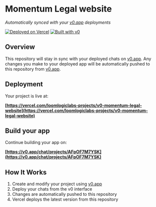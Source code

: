 # Momentum Legal website

*Automatically synced with your [v0.app](https://v0.app) deployments*

[![Deployed on Vercel](https://img.shields.io/badge/Deployed%20on-Vercel-black?style=for-the-badge&logo=vercel)](https://vercel.com/loomlogiclabs-projects/v0-momentum-legal-website)
[![Built with v0](https://img.shields.io/badge/Built%20with-v0.app-black?style=for-the-badge)](https://v0.app/chat/projects/AFpOF7M7YSK)

## Overview

This repository will stay in sync with your deployed chats on [v0.app](https://v0.app).
Any changes you make to your deployed app will be automatically pushed to this repository from [v0.app](https://v0.app).

## Deployment

Your project is live at:

**[https://vercel.com/loomlogiclabs-projects/v0-momentum-legal-website](https://vercel.com/loomlogiclabs-projects/v0-momentum-legal-website)**

## Build your app

Continue building your app on:

**[https://v0.app/chat/projects/AFpOF7M7YSK](https://v0.app/chat/projects/AFpOF7M7YSK)**

## How It Works

1. Create and modify your project using [v0.app](https://v0.app)
2. Deploy your chats from the v0 interface
3. Changes are automatically pushed to this repository
4. Vercel deploys the latest version from this repository